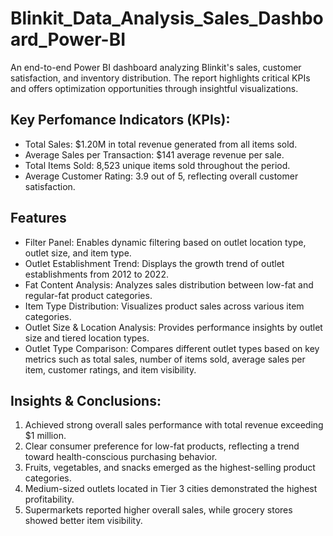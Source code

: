 # Blinkit_Data_Analysis_Sales_Dashboard_Power-BI
An end-to-end Power BI dashboard analyzing Blinkit's sales, customer satisfaction, and inventory distribution. The report highlights critical KPIs and offers optimization opportunities through insightful visualizations.

## Key Perfomance Indicators (KPIs):
- Total Sales: $1.20M in total revenue generated from all items sold.
- Average Sales per Transaction: $141 average revenue per sale.
- Total Items Sold: 8,523 unique items sold throughout the period.
- Average Customer Rating: 3.9 out of 5, reflecting overall customer satisfaction.

## Features
- Filter Panel: Enables dynamic filtering based on outlet location type, outlet size, and item type.
- Outlet Establishment Trend: Displays the growth trend of outlet establishments from 2012 to 2022.
- Fat Content Analysis: Analyzes sales distribution between low-fat and regular-fat product categories.
- Item Type Distribution: Visualizes product sales across various item categories.
- Outlet Size & Location Analysis: Provides performance insights by outlet size and tiered location types.
- Outlet Type Comparison: Compares different outlet types based on key metrics such as total sales, number of items sold, average sales per item, customer ratings, and item visibility.
  
## Insights & Conclusions:
1. Achieved strong overall sales performance with total revenue exceeding $1 million.<br>
2. Clear consumer preference for low-fat products, reflecting a trend toward health-conscious purchasing behavior.<br>
3. Fruits, vegetables, and snacks emerged as the highest-selling product categories.<br>
4. Medium-sized outlets located in Tier 3 cities demonstrated the highest profitability.<br>
5. Supermarkets reported higher overall sales, while grocery stores showed better item visibility.<br>

